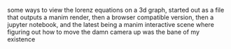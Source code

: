 some ways to view the lorenz equations on a 3d graph, started out as a file that outputs a manim render, then a browser compatible version, then a jupyter notebook, and the latest being a manim interactive scene where figuring out how to move the damn camera up was the bane of my existence
